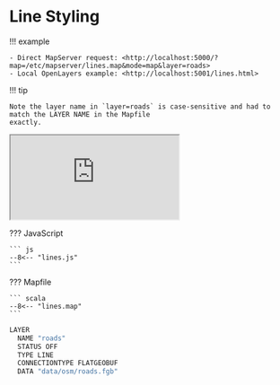 # Line Styling

!!! example

    - Direct MapServer request: <http://localhost:5000/?map=/etc/mapserver/lines.map&mode=map&layer=roads>
    - Local OpenLayers example: <http://localhost:5001/lines.html>

!!! tip

    Note the layer name in `layer=roads` is case-sensitive and had to match the LAYER NAME in the Mapfile
    exactly.

<div class="map">
  <iframe src="https://geographika.github.io/getting-started-with-mapserver-demo/lines.html"></iframe>
</div>


??? JavaScript

    ``` js
    --8<-- "lines.js"
    ```

??? Mapfile

    ``` scala
    --8<-- "lines.map"
    ```

```scala
LAYER
  NAME "roads"
  STATUS OFF
  TYPE LINE
  CONNECTIONTYPE FLATGEOBUF
  DATA "data/osm/roads.fgb"
```

